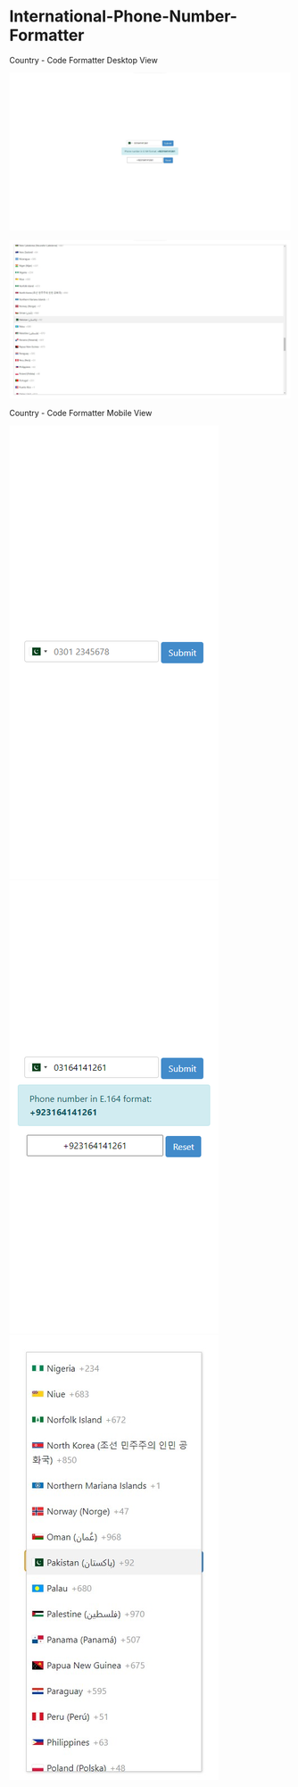 # International-Phone-Number-Formatter
Country - Code Formatter Desktop View

![](https://github.com/Chippos/International-Phone-Number-Formatter/blob/main/screenshots/Screenshot%202021-12-07%20172508.jpg?raw=true)

![](https://github.com/Chippos/International-Phone-Number-Formatter/blob/main/screenshots/Screenshot%202021-12-07%20172412.jpg?raw=true)

Country - Code Formatter Mobile View

![](https://github.com/Chippos/International-Phone-Number-Formatter/blob/main/screenshots/screencapture-file-C-Users-jusam-Desktop-International-Phone-Number-Formatter-index-html-2021-12-07-17_26_38.png?raw=true) ![](https://github.com/Chippos/International-Phone-Number-Formatter/blob/main/screenshots/screencapture-file-C-Users-jusam-Desktop-International-Phone-Number-Formatter-index-html-2021-12-07-17_25_20.png?raw=true)![](https://github.com/Chippos/International-Phone-Number-Formatter/blob/main/screenshots/Screenshot%202021-12-07%20172616.jpg?raw=true)
